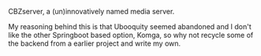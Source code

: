CBZserver, a (un)innovatively named media server.

My reasoning behind this is that Ubooquity seemed abandoned and I don't like the other Springboot based option, Komga, so why not recycle some of the backend from a earlier project and write my own.
